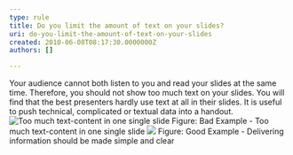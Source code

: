 ```yaml
---
type: rule
title: Do you limit the amount of text on your slides?
uri: do-you-limit-the-amount-of-text-on-your-slides
created: 2010-06-08T08:17:30.0000000Z
authors: []

---
```


 Your audience cannot both listen to you and read your slides at the same time. Therefore, you should not show too much text on your slides. You will find that the best presenters hardly use text at all in their slides. It is useful to push technical, complicated or textual data into a handout.<br> ![Too much text-content in one single slide](/Standards/Communication/RulesToBetterPowerpointPresentations/PublishingImages/BadLessText.jpg) Figure: Bad Example - Too much text-content in one single slide ![](/Standards/Communication/RulesToBetterPowerpointPresentations/PublishingImages/GoodLessText.jpg) Figure: Good Example - Delivering information should be made simple and clear 
